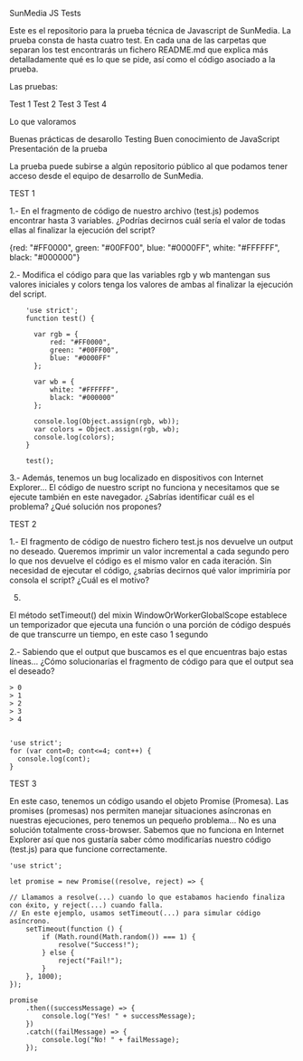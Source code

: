SunMedia JS Tests

Este es el repositorio para la prueba técnica de Javascript de SunMedia. La prueba consta de hasta cuatro test. En cada una de las carpetas que separan los test encontrarás un fichero README.md que explica más detalladamente qué es lo que se pide, así como el código asociado a la prueba.

Las pruebas:

Test 1
Test 2
Test 3
Test 4

Lo que valoramos

Buenas prácticas de desarollo
Testing
Buen conocimiento de JavaScript
Presentación de la prueba


La prueba puede subirse a algún repositorio público al que podamos tener acceso desde el equipo de desarrollo de SunMedia.


TEST 1

1.- En el fragmento de código de nuestro archivo (test.js) podemos encontrar hasta 3 variables. ¿Podrías decirnos cuál sería el valor de todas ellas al finalizar la ejecución del script?

  {red: "#FF0000", green: "#00FF00", blue: "#0000FF", white: "#FFFFFF", black: "#000000"}

2.- Modifica el código para que las variables rgb y wb mantengan sus valores iniciales y colors tenga los valores de ambas al finalizar la ejecución del script.


        'use strict';
        function test() {

          var rgb = {
              red: "#FF0000",
              green: "#00FF00",
              blue: "#0000FF"
          };

          var wb = {
              white: "#FFFFFF",
              black: "#000000"
          };

          console.log(Object.assign(rgb, wb));
          var colors = Object.assign(rgb, wb);
          console.log(colors);
        }

        test();


3.- Además, tenemos un bug localizado en dispositivos con Internet Explorer… El código de nuestro script no funciona y necesitamos que se ejecute también en este navegador. ¿Sabrías identificar cuál es el problema? ¿Qué solución nos propones?


TEST 2

1.- El fragmento de código de nuestro fichero test.js nos devuelve un output no deseado. Queremos imprimir un valor incremental a cada segundo pero lo que nos devuelve el código es el mismo valor en cada iteración.
Sin necesidad de ejecutar el código, ¿sabrías decirnos qué valor imprimiría por consola el script? ¿Cuál es el motivo?

  5.

  El método setTimeout() del mixin WindowOrWorkerGlobalScope establece un temporizador que ejecuta una función o una porción de código después de que transcurre un tiempo, en este caso 1 segundo

2.- Sabiendo que el output que buscamos es el que encuentras bajo estas líneas… ¿Cómo solucionarías el fragmento de código para que el output sea el deseado?


    > 0
    > 1
    > 2
    > 3
    > 4


    'use strict';
    for (var cont=0; cont<=4; cont++) {
      console.log(cont);
    }



TEST 3

En este caso, tenemos un código usando el objeto Promise (Promesa). Las promises (promesas) nos permiten manejar situaciones asíncronas en nuestras ejecuciones, pero tenemos un pequeño problema… No es una solución totalmente cross-browser. Sabemos que no funciona en Internet Explorer así que nos gustaría saber cómo modificarías nuestro código (test.js) para que funcione correctamente.


    'use strict';

    let promise = new Promise((resolve, reject) => {

    // Llamamos a resolve(...) cuando lo que estabamos haciendo finaliza con éxito, y reject(...) cuando falla.
    // En este ejemplo, usamos setTimeout(...) para simular código asíncrono.
        setTimeout(function () {
            if (Math.round(Math.random()) === 1) {
                resolve("Success!");
            } else {
                reject("Fail!");
            }
        }, 1000);
    });

    promise
        .then((successMessage) => {
            console.log("Yes! " + successMessage);
        })
        .catch((failMessage) => {
            console.log("No! " + failMessage);
        });
